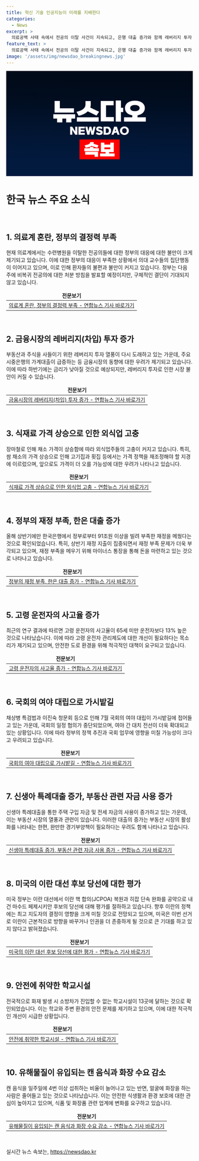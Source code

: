 ```yaml
---
title: 혁신 기술 인공지능이 미래를 지배한다
categories:
  - News
excerpt: >
  의료공백 사태 속에서 전공의 이탈 사건이 지속되고, 은행 대출 증가와 함께 레버리지 투자 열풍이 복귀 난이도 증가, 장마철 가격 상슨, 정부의 한은 대출 급증, 고령 운전자 사고 발생 증가 등의 사회 현상이 논의되고 있다. 또한 통조림과 캔 음식 먹는 빈도가 늘면서 화장하지 않는 사람이 늘고 있는 것으로 나타났다. 【참고 링크 : <https://www.yna.co.kr/view/AKR20240705138200530>, <https://www.yna.co.kr/view/AKR20240706043000002>, <https://www.yna.co.kr/view/AKR20240705125400030>, <https://www.yna.co.kr/view/AKR20240706043600002>, <https://www.yna.co.kr/view/AKR20240706034400002>, <https://www.yna.co.kr/view/AKR20240706039000001>, <https://www.yna.co.kr/view/AKR20240706030800003>, <https://www.yna.co.kr/view/AKR20240707001000071>, <https://www.yna.co.kr/view/AKR20240705117100004>, <https://www.yna.co.kr/view/AKR20240705100400530>】
feature_text: >
  의료공백 사태 속에서 전공의 이탈 사건이 지속되고, 은행 대출 증가와 함께 레버리지 투자 열풍이 복귀 난이도 증가, 장마철 가격 상슨, 정부의 한은 대출 급증, 고령 운전자 사고 발생 증가 등의 사회 현상이 논의되고 있다. 또한 통조림과 캔 음식 먹는 빈도가 늘면서 화장하지 않는 사람이 늘고 있는 것으로 나타났다. 【참고 링크 : <https://www.yna.co.kr/view/AKR20240705138200530>, <https://www.yna.co.kr/view/AKR20240706043000002>, <https://www.yna.co.kr/view/AKR20240705125400030>, <https://www.yna.co.kr/view/AKR20240706043600002>, <https://www.yna.co.kr/view/AKR20240706034400002>, <https://www.yna.co.kr/view/AKR20240706039000001>, <https://www.yna.co.kr/view/AKR20240706030800003>, <https://www.yna.co.kr/view/AKR20240707001000071>, <https://www.yna.co.kr/view/AKR20240705117100004>, <https://www.yna.co.kr/view/AKR20240705100400530>】
image: '/assets/img/newsdao_breakingnews.jpg'
---
```


<p><img src="/assets/img/newsdao_breakingnews.jpg" alt="implanttips 속보" /></p>

<h1>한국 뉴스 주요 소식</h1>

<p data-ke-size="size16">&nbsp;</p>

<h2 data-ke-size="size26">1. 의료계 혼란, 정부의 결정력 부족</h2>

<p>현재 의료계에서는 수련병원을 이탈한 전공의들에 대한 정부의 대응에 대한 불만이 크게 제기되고 있습니다. 이에 대한 정부의 대응이 부족한 상황에서 의대 교수들의 집단행동이 이어지고 있으며, 이로 인해 환자들의 불편과 불만이 커지고 있습니다. 정부는 다음 주에 비복귀 전공의에 대한 처분 방침을 발표할 예정이지만, 구체적인 결단이 기대되지 않고 있습니다.</p>

<table>
    <thead>
        <tr>
            <td style="text-align: center; height: 17px;"><b>전문보기</b></td>
        </tr>
    </thead>
    <tbody>
        <tr>
            <td style="text-align: center; height: 17px;"><a href="https://www.yna.co.kr/view/AKR20240705138200530">의료계 혼란, 정부의 결정력 부족 - 연합뉴스 기사 바로가기</a></td>
        </tr>
    </tbody>
</table>

<p data-ke-size="size16">&nbsp;</p>

<h2 data-ke-size="size26">2. 금융시장의 레버리지(차입) 투자 증가</h2>

<p>부동산과 주식을 사들이기 위한 레버리지 투자 열풍이 다시 도래하고 있는 가운데, 주요 시중은행의 가계대출이 급증하는 등 금융시장의 동향에 대한 우려가 제기되고 있습니다. 이에 따라 하반기에는 금리가 낮아질 것으로 예상되지만, 레버리지 투자로 인한 시장 불안이 커질 수 있습니다.</p>

<table>
    <thead>
        <tr>
            <td style="text-align: center; height: 17px;"><b>전문보기</b></td>
        </tr>
    </thead>
    <tbody>
        <tr>
            <td style="text-align: center; height: 17px;"><a href="https://www.yna.co.kr/view/AKR20240706043000002">금융시장의 레버리지(차입) 투자 증가 - 연합뉴스 기사 바로가기</a></td>
        </tr>
    </tbody>
</table>

<p data-ke-size="size16">&nbsp;</p>

<h2 data-ke-size="size26">3. 식재료 가격 상승으로 인한 외식업 고충</h2>

<p>장마철로 인해 채소 가격이 상승함에 따라 외식업주들의 고충이 커지고 있습니다. 특히, 쌈 채소의 가격 상승으로 인해 고기집과 횟집 등에서는 가격 정책을 재조정해야 할 지경에 이르렀으며, 앞으로도 가격이 더 오를 가능성에 대한 우려가 나타나고 있습니다.</p>

<table>
    <thead>
        <tr>
            <td style="text-align: center; height: 17px;"><b>전문보기</b></td>
        </tr>
    </thead>
    <tbody>
        <tr>
            <td style="text-align: center; height: 17px;"><a href="https://www.yna.co.kr/view/AKR20240705125400030">식재료 가격 상승으로 인한 외식업 고충 - 연합뉴스 기사 바로가기</a></td>
        </tr>
    </tbody>
</table>

<p data-ke-size="size16">&nbsp;</p>

<h2 data-ke-size="size26">4. 정부의 재정 부족, 한은 대출 증가</h2>

<p>올해 상반기에만 한국은행에서 정부로부터 91조원 이상을 빌려 부족한 재정을 메웠다는 것으로 확인되었습니다. 특히, 상반기 재정 지출이 집중되면서 재정 부족 문제가 더욱 부각되고 있으며, 재정 부족을 메우기 위해 마이너스 통장을 통해 돈을 마련하고 있는 것으로 나타나고 있습니다.</p>

<table>
    <thead>
        <tr>
            <td style="text-align: center; height: 17px;"><b>전문보기</b></td>
        </tr>
    </thead>
    <tbody>
        <tr>
            <td style="text-align: center; height: 17px;"><a href="https://www.yna.co.kr/view/AKR20240706043600002">정부의 재정 부족, 한은 대출 증가 - 연합뉴스 기사 바로가기</a></td>
        </tr>
    </tbody>
</table>

<p data-ke-size="size16">&nbsp;</p>

<h2 data-ke-size="size26">5. 고령 운전자의 사고율 증가</h2>

<p>최근의 연구 결과에 따르면 고령 운전자의 사고율이 65세 미만 운전자보다 13% 높은 것으로 나타났습니다. 이에 따라 고령 운전자 관리제도에 대한 개선이 필요하다는 목소리가 제기되고 있으며, 안전한 도로 환경을 위해 적극적인 대책이 요구되고 있습니다.</p>

<table>
    <thead>
        <tr>
            <td style="text-align: center; height: 17px;"><b>전문보기</b></td>
        </tr>
    </thead>
    <tbody>
        <tr>
            <td style="text-align: center; height: 17px;"><a href="https://www.yna.co.kr/view/AKR20240706034400002">고령 운전자의 사고율 증가 - 연합뉴스 기사 바로가기</a></td>
        </tr>
    </tbody>
</table>

<p data-ke-size="size16">&nbsp;</p>

<h2 data-ke-size="size26">6. 국회의 여야 대립으로 가시밭길</h2>

<p>채상병 특검법과 이진숙 청문회 등으로 인해 7월 국회의 여야 대립이 가시밭길에 접어들고 있는 가운데, 국회의 일정 협의가 중단되었으며, 여야 간 대치 전선이 더욱 확대되고 있는 상황입니다. 이에 따라 정부의 정책 추진과 국회 업무에 영향을 미칠 가능성이 크다고 우려되고 있습니다.</p>

<table>
    <thead>
        <tr>
            <td style="text-align: center; height: 17px;"><b>전문보기</b></td>
        </tr>
    </thead>
    <tbody>
        <tr>
            <td style="text-align: center; height: 17px;"><a href="https://www.yna.co.kr/view/AKR20240706039000001">국회의 여야 대립으로 가시밭길 - 연합뉴스 기사 바로가기</a></td>
        </tr>
    </tbody>
</table>

<p data-ke-size="size16">&nbsp;</p>

<h2 data-ke-size="size26">7. 신생아 특례대출 증가, 부동산 관련 자금 사용 증가</h2>

<p>신생아 특례대출을 통한 주택 구입 자금 및 전세 자금의 사용이 증가하고 있는 가운데, 이는 부동산 시장의 열풍과 관련이 있습니다. 이러한 대출의 증가는 부동산 시장의 활성화를 나타내는 한편, 완만한 경기부양책이 필요하다는 우려도 함께 나타나고 있습니다.</p>

<table>
    <thead>
        <tr>
            <td style="text-align: center; height: 17px;"><b>전문보기</b></td>
        </tr>
    </thead>
    <tbody>
        <tr>
            <td style="text-align: center; height: 17px;"><a href="https://www.yna.co.kr/view/AKR20240706030800003">신생아 특례대출 증가, 부동산 관련 자금 사용 증가 - 연합뉴스 기사 바로가기</a></td>
        </tr>
    </tbody>
</table>

<p data-ke-size="size16">&nbsp;</p>

<h2 data-ke-size="size26">8. 미국의 이란 대선 후보 당선에 대한 평가</h2>

<p>미국 정부는 이란 대선에서 이란 핵 합의(JCPOA) 복원과 히잡 단속 완화를 공약으로 내건 마수드 페제시키안 후보의 당선에 대해 평가를 절하하고 있습니다. 향후 이란의 정책에는 최고 지도자의 결정이 영향을 크게 미칠 것으로 전망되고 있으며, 미국은 이번 선거로 이란이 근본적으로 방향을 바꾸거나 인권을 더 존중하게 될 것으로 큰 기대를 하고 있지 않다고 밝혀졌습니다.</p>

<table>
    <thead>
        <tr>
            <td style="text-align: center; height: 17px;"><b>전문보기</b></td>
        </tr>
    </thead>
    <tbody>
        <tr>
            <td style="text-align: center; height: 17px;"><a href="https://www.yna.co.kr/view/AKR20240707001000071">미국의 이란 대선 후보 당선에 대한 평가 - 연합뉴스 기사 바로가기</a></td>
        </tr>
    </tbody>
</table>

<p data-ke-size="size16">&nbsp;</p>

<h2 data-ke-size="size26">9. 안전에 취약한 학교시설</h2>

<p>전국적으로 화재 발생 시 소방차가 진입할 수 없는 학교시설이 13곳에 달하는 것으로 확인되었습니다. 이는 학교와 주변 환경의 안전 문제를 제기하고 있으며, 이에 대한 적극적인 개선이 시급한 상황입니다.</p>

<table>
    <thead>
        <tr>
            <td style="text-align: center; height: 17px;"><b>전문보기</b></td>
        </tr>
    </thead>
    <tbody>
        <tr>
            <td style="text-align: center; height: 17px;"><a href="https://www.yna.co.kr/view/AKR20240705117100004">안전에 취약한 학교시설 - 연합뉴스 기사 바로가기</a></td>
        </tr>
    </tbody>
</table>

<p data-ke-size="size16">&nbsp;</p>

<h2 data-ke-size="size26">10. 유해물질이 유입되는 캔 음식과 화장 수요 감소</h2>

<p>캔 음식을 일주일에 4번 이상 섭취하는 비율이 늘어나고 있는 반면, 얼굴에 화장을 하는 사람은 줄어들고 있는 것으로 나타났습니다. 이는 안전한 식생활과 환경 보호에 대한 관심이 높아지고 있으며, 식품 및 화장품 관련 업계에 변화를 요구하고 있습니다.</p>

<table>
    <thead>
        <tr>
            <td style="text-align: center; height: 17px;"><b>전문보기</b></td>
        </tr>
    </thead>
    <tbody>
        <tr>
            <td style="text-align: center; height: 17px;"><a href="https://www.yna.co.kr/view/AKR20240705100400530">유해물질이 유입되는 캔 음식과 화장 수요 감소 - 연합뉴스 기사 바로가기</a></td>
        </tr>
    </tbody>
</table>

<p data-ke-size="size16">&nbsp;</p>
실시간 뉴스 속보는, <a href="https://newsdao.kr" rel="dofollow">https://newsdao.kr</a>


